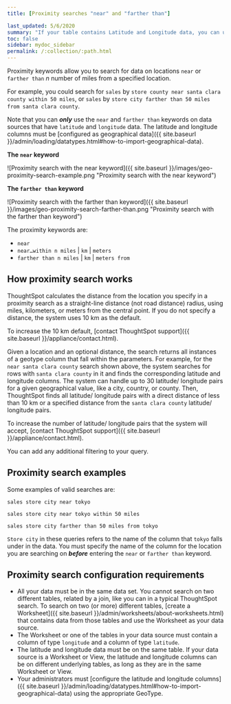 ```yaml
---
title: [Proximity searches "near" and "farther than"]

last_updated: 5/6/2020
summary: "If your table contains Latitude and Longitude data, you can use proximity searches that find entities related to each other by location."
toc: false
sidebar: mydoc_sidebar
permalink: /:collection/:path.html
---
```

Proximity keywords allow you to search for data on locations `near` or `farther than` *n* number of miles from a specified location.

For example, you could search for `sales` by `store county near santa clara county within 50 miles`, or `sales` by `store city farther than 50 miles from santa clara county`.

Note that you can ***only*** use the `near` and `farther than` keywords on data sources that have `latitude` and `longitude` data. The latitude and longitude columns must be [configured as geographical data]({{ site.baseurl }}/admin/loading/datatypes.html#how-to-import-geographical-data).

**The `near` keyword**

![Proximity search with the near keyword]({{ site.baseurl }}/images/geo-proximity-search-example.png "Proximity search with the near keyword")

**The `farther than` keyword**

![Proximity search with the farther than keyword]({{ site.baseurl }}/images/geo-proximity-search-farther-than.png "Proximity search with the farther than keyword")

The proximity keywords are:

-   `near`
-   `near…within n miles` \| `km` \| `meters`
-   `farther than n miles` \| `km` \| `meters from`

## How proximity search works

ThoughtSpot calculates the distance from the location you specify in a proximity search as a straight-line distance (not road distance) radius, using miles, kilometers, or meters from the central point. If you do not specify a distance, the system uses 10 km as the default.

To increase the 10 km default, [contact ThoughtSpot support]({{ site.baseurl }}/appliance/contact.html).

Given a location and an optional distance, the search returns all instances of a geotype column that fall within the parameters. For example, for the `near santa clara county` search shown above, the system searches for rows with `santa clara county` in it and finds the corresponding latitude and longitude columns. The system can handle up to 30 latitude/ longitude pairs for a given geographical value, like a city, country, or county. Then, ThoughtSpot finds all latitude/ longitude pairs with a direct distance of less than 10 km or a specified distance from the `santa clara county` latitude/ longitude pairs.

To increase the number of latitude/ longitude pairs that the system will accept, [contact ThoughtSpot support]({{ site.baseurl }}/appliance/contact.html).

You can add any additional filtering to your query.

## Proximity search examples

Some examples of valid searches are:

`sales store city near tokyo`

`sales store city near tokyo within 50 miles`

`sales store city farther than 50 miles from tokyo`

`Store city` in these queries refers to the name of the column that `tokyo` falls under in the data. You must specify the name of the column for the location you are searching on ***before*** entering the `near` or `farther than` keyword.

## Proximity search configuration requirements

* All your data must be in the same data set. You cannot search on two different tables, related by a join, like you can in a typical ThoughtSpot search. To search on two (or more) different tables, [create a Worksheet]({{ site.baseurl }}/admin/worksheets/about-worksheets.html) that contains data from those tables and use the Worksheet as your data source.
* The Worksheet or one of the tables in your data source must contain a column of type `longitude` and a column of type `latitude`.
* The latitude and longitude data must be on the same table. If your data source is a Worksheet or View, the latitude and longitude columns can be on different underlying tables, as long as they are in the same Worksheet or View.
* Your administrators must [configure the latitude and longitude columns]({{ site.baseurl }}/admin/loading/datatypes.html#how-to-import-geographical-data) using the
appropriate GeoType.
